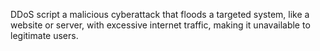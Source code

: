 DDoS script a malicious cyberattack that floods a targeted system, like a website or server, with excessive internet traffic, making it unavailable to legitimate users.
